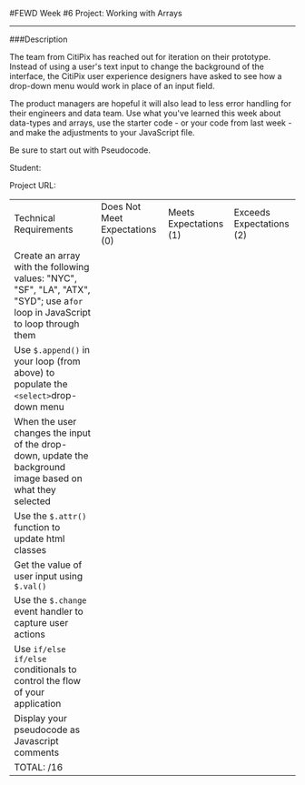 #FEWD Week #6 Project: Working with Arrays

---


###Description


The team from CitiPix has reached out for iteration on their prototype.  Instead of using a user's text input to change the background of the interface, the CitiPix user experience designers have asked to see how a drop-down menu would work in place of an input field.  

The product managers are hopeful it will also lead to less error handling for their engineers and data team.  Use what you've learned this week about data-types and arrays, use the starter code - or your code from last week - and make the adjustments to your JavaScript file. 

Be sure to start out with Pseudocode. 

Student: 

Project URL: 

|                                          |                                |                        |                          |
| ---------------------------------------- | ------------------------------ | ---------------------- | ------------------------ |
| Technical Requirements                   | Does Not Meet Expectations (0) | Meets Expectations (1) | Exceeds Expectations (2) |
| Create an array with the following values: "NYC", "SF", "LA", "ATX", "SYD"; use a```for``` loop in JavaScript to loop through them |                                |                        |                          |
| Use `$.append()` in your loop (from above) to populate the `<select>`drop-down menu |                                |                        |                          |
| When the user changes the input of the drop-down, update the background image based on what they selected |                                |                        |                          |
| Use the ```$.attr()``` function to update html classes |                                |                        |                          |
| Get the value of user input using ```$.val()``` |                                |                        |                          |
| Use the ```$.change``` event handler to capture user actions |                                |                        |                          |
| Use ```if/else if/else ``` conditionals to control the flow of your application |                                |                        |                          |
| Display your pseudocode as Javascript comments |                                |                        |                          |
| TOTAL: /16                               |                                |                        |                          |

